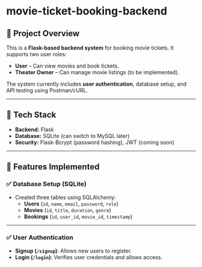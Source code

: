# movie-ticket-booking-backend

## 📌 Project Overview
This is a **Flask-based backend system** for booking movie tickets. It supports two user roles:  
- **User** – Can view movies and book tickets.  
- **Theater Owner** – Can manage movie listings (to be implemented).  

The system currently includes **user authentication**, database setup, and API testing using Postman/cURL.

---

## 📂 Tech Stack
- **Backend:** Flask  
- **Database:** SQLite (can switch to MySQL later)  
- **Security:** Flask-Bcrypt (password hashing), JWT (coming soon)  

---

## 📌 Features Implemented
### ✅ Database Setup (SQLite)
- Created three tables using SQLAlchemy:
  - **Users** (`id`, `name`, `email`, `password`, `role`)
  - **Movies** (`id`, `title`, `duration`, `genre`)
  - **Bookings** (`id`, `user_id`, `movie_id`, `timestamp`)  

---

### ✅ User Authentication
- **Signup (`/signup`)**: Allows new users to register.  
- **Login (`/login`)**: Verifies user credentials and allows access.  
